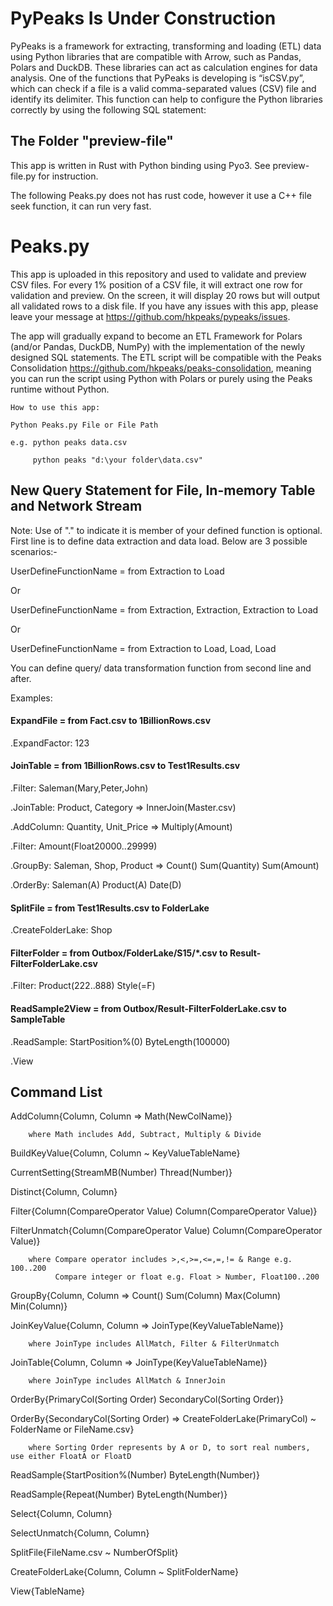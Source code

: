 # PyPeaks Is Under Construction
PyPeaks is a framework for extracting, transforming and loading (ETL) data using Python libraries that are compatible with Arrow, such as Pandas, Polars and DuckDB. These libraries can act as calculation engines for data analysis. One of the functions that PyPeaks is developing is “isCSV.py”, which can check if a file is a valid comma-separated values (CSV) file and identify its delimiter. This function can help to configure the Python libraries correctly by using the following SQL statement:

## The Folder "preview-file"

This app is written in Rust with Python binding using Pyo3. See preview-file.py for instruction.

The following Peaks.py does not has rust code, however it use a C++ file seek function, it can run very fast.

# Peaks.py
This app is uploaded in this repository and used to validate and preview CSV files. For every 1% position of a CSV file, it will extract one row for validation and preview. On the screen, it will display 20 rows but will output all validated rows to a disk file. If you have any issues with this app, please leave your message at    https://github.com/hkpeaks/pypeaks/issues. 

The app will gradually expand to become an ETL Framework for Polars (and/or Pandas, DuckDB, NumPy) with the implementation of the newly designed SQL statements. The ETL script will be compatible with the Peaks Consolidation https://github.com/hkpeaks/peaks-consolidation, meaning you can run the script using Python with Polars or purely using the Peaks runtime without Python.
    
    How to use this app:

    Python Peaks.py File or File Path

    e.g. python peaks data.csv

         python peaks "d:\your folder\data.csv"

## New Query Statement for File, In-memory Table and Network Stream

Note: Use of "." to indicate it is member of your defined function is optional. 
First line is to define data extraction and data load. Below are 3 possible scenarios:-

UserDefineFunctionName = from Extraction to Load

Or 

UserDefineFunctionName = from Extraction, Extraction, Extraction to Load

Or

UserDefineFunctionName = from Extraction to Load, Load, Load

You can define query/ data transformation function from second line and after.

Examples:

#### ExpandFile = from Fact.csv to 1BillionRows.csv

.ExpandFactor: 123

#### JoinTable = from 1BillionRows.csv to Test1Results.csv

.Filter: Saleman(Mary,Peter,John)

.JoinTable: Product, Category => InnerJoin(Master.csv)

.AddColumn: Quantity, Unit_Price => Multiply(Amount)

.Filter: Amount(Float20000..29999)

.GroupBy: Saleman, Shop, Product => Count() Sum(Quantity) Sum(Amount)

.OrderBy: Saleman(A) Product(A) Date(D)

#### SplitFile = from Test1Results.csv to FolderLake

.CreateFolderLake: Shop

#### FilterFolder = from Outbox/FolderLake/S15/*.csv to Result-FilterFolderLake.csv

.Filter: Product(222..888) Style(=F)

#### ReadSample2View = from Outbox/Result-FilterFolderLake.csv to SampleTable

.ReadSample: StartPosition%(0) ByteLength(100000)

.View
## Command List

   AddColumn{Column, Column => Math(NewColName)} 
   
        where Math includes Add, Subtract, Multiply & Divide
    
   BuildKeyValue{Column, Column ~ KeyValueTableName}
   
   CurrentSetting{StreamMB(Number) Thread(Number)}
  
   Distinct{Column, Column}
 
   Filter{Column(CompareOperator Value) Column(CompareOperator Value)}
 
   FilterUnmatch{Column(CompareOperator Value) Column(CompareOperator Value)}

        where Compare operator includes >,<,>=,<=,=,!= & Range e.g. 100..200
              Compare integer or float e.g. Float > Number, Float100..200
   
   GroupBy{Column, Column => Count() Sum(Column) Max(Column) Min(Column)}
   
   JoinKeyValue{Column, Column => JoinType(KeyValueTableName)} 
        
        where JoinType includes AllMatch, Filter & FilterUnmatch
   
   JoinTable{Column, Column => JoinType(KeyValueTableName)}

        where JoinType includes AllMatch & InnerJoin
   
   OrderBy{PrimaryCol(Sorting Order) SecondaryCol(Sorting Order)}       
  
   OrderBy{SecondaryCol(Sorting Order) => CreateFolderLake(PrimaryCol) ~ FolderName or FileName.csv}

        where Sorting Order represents by A or D, to sort real numbers, use either FloatA or FloatD
   
   ReadSample{StartPosition%(Number) ByteLength(Number)}
   
   ReadSample{Repeat(Number) ByteLength(Number)}   
   
   Select{Column, Column}
   
   SelectUnmatch{Column, Column}
   
   SplitFile{FileName.csv ~ NumberOfSplit}
   
   CreateFolderLake{Column, Column ~ SplitFolderName}
   
   View{TableName}
